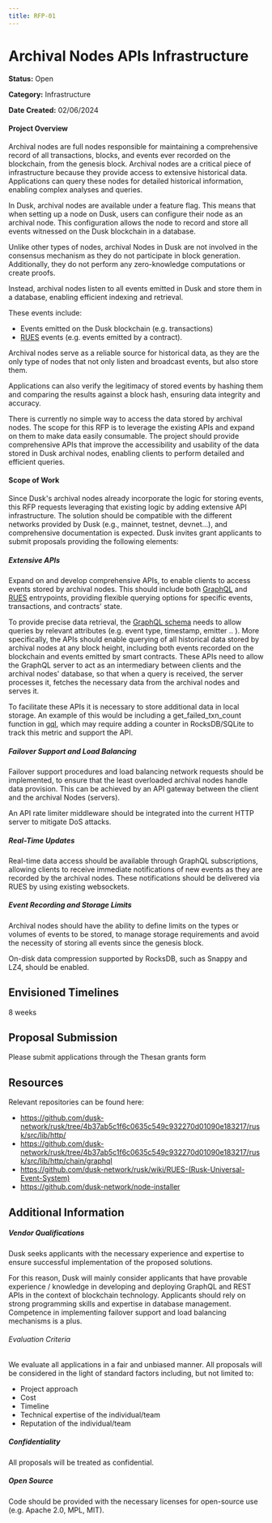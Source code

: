 ```yaml
---
title: RFP-01
---
```


# Archival Nodes APIs Infrastructure

**Status:** Open

**Category:** Infrastructure

**Date Created:** 02/06/2024

#### Project Overview

Archival nodes are full nodes responsible for maintaining a comprehensive record of all transactions, blocks, and events ever recorded on the blockchain, from the genesis block. Archival nodes are a critical piece of infrastructure because they provide access to extensive historical data. Applications can query these nodes for detailed historical information, enabling complex analyses and queries.

In Dusk, archival nodes are available under a feature flag. This means that when setting up a node on Dusk, users can configure their node as an archival node. This configuration allows the node to record and store all events witnessed on the Dusk blockchain in a database.

Unlike other types of nodes, archival Nodes in Dusk are not involved in the consensus mechanism as they do not participate in block generation. Additionally, they do not perform any zero-knowledge computations or create proofs.

Instead, archival nodes listen to all events emitted in Dusk and store them in a database, enabling efficient indexing and retrieval. 

These events include:

- Events emitted on the Dusk blockchain (e.g. transactions)
- <a href="https://github.com/dusk-network/rusk/wiki/RUES-(Rusk-Universal-Event-System)" target="_blank" >RUES</a> events (e.g. events emitted by a contract). 

Archival nodes serve as a reliable source for historical data, as they are the only type of nodes that not only listen and broadcast events, but also store them. 

Applications can also verify the legitimacy of stored events by hashing them and comparing the results against a block hash, ensuring data integrity and accuracy.

There is currently no simple way to access the data stored by archival nodes. The scope for this RFP is to leverage the existing APIs and expand on them to make data easily consumable. The project should provide comprehensive APIs that improve the accessibility and usability of the data stored in Dusk archival nodes, enabling clients to perform detailed and efficient queries.

#### Scope of Work

Since Dusk's archival nodes already incorporate the logic for storing events, this RFP requests leveraging that existing logic by adding extensive API infrastructure.
The solution should be compatible with the different networks provided by Dusk (e.g., mainnet, testnet, devnet…), and comprehensive documentation is expected.
Dusk invites grant applicants to submit proposals providing the following elements:

##### Extensive APIs


Expand on and develop comprehensive APIs, to enable clients to access events stored by archival nodes. This should include both <a href="https://github.com/dusk-network/rusk/tree/4b37ab5c1f6c0635c549c932270d01090e183217/rusk/src/lib/http/chain/graphql" target="_blank" >GraphQL</a> and <a href="https://github.com/dusk-network/rusk/wiki/RUES-(Rusk-Universal-Event-System)l" target="_blank" >RUES</a> entrypoints, providing flexible querying options for specific events, transactions, and contracts' state.


To provide precise data retrieval, the <a href="https://github.com/dusk-network/rusk/blob/4b37ab5c1f6c0635c549c932270d01090e183217/rusk/src/lib/http/chain/graphql/data.rs" target="_blank" >GraphQL schema</a>  needs to allow queries by relevant attributes (e.g. event type, timestamp, emitter .. ). More specifically, the APIs should enable querying of all historical data stored by archival nodes at any block height, including both events recorded on the blockchain and events emitted by smart contracts. These APIs need to allow the GraphQL server to act as an intermediary between clients and the archival nodes' database, so that when a query is received, the server processes it, fetches the necessary data from the archival nodes and serves it.

To facilitate these APIs it is necessary to store additional data in local storage. An example of this would be  including a get_failed_txn_count function in  <a href="https://github.com/dusk-network/dusk-blockchain/tree/7031c8eb1efb77003c316ca25dd49a42325dd011/pkg/gql" target="_blank" >gql</a>, which may require adding a counter in RocksDB/SQLite to track this metric and support the API.




##### Failover Support and Load Balancing

Failover support procedures and load balancing network requests should be implemented,  to ensure that the least overloaded archival nodes handle data provision. This can be achieved by an API gateway between the client and the archival Nodes (servers). 

An API rate limiter  middleware should be integrated into the current HTTP server to mitigate DoS attacks.

##### Real-Time Updates

Real-time data access should be available through GraphQL subscriptions, allowing clients to receive immediate notifications of new events as they are recorded by the archival nodes. These notifications should be delivered via RUES by using existing websockets.

##### Event Recording and Storage Limits

Archival nodes should have the ability to define limits on the types or volumes of events to be stored, to manage storage requirements and avoid the necessity of storing all events since the genesis block. 

On-disk data compression supported by RocksDB, such as Snappy and LZ4, should be enabled.


## Envisioned Timelines

8 weeks

## Proposal Submission

Please submit applications through the Thesan grants form

## Resources

Relevant repositories can be found here:

- https://github.com/dusk-network/rusk/tree/4b37ab5c1f6c0635c549c932270d01090e183217/rusk/src/lib/http/
- https://github.com/dusk-network/rusk/tree/4b37ab5c1f6c0635c549c932270d01090e183217/rusk/src/lib/http/chain/graphql
- https://github.com/dusk-network/rusk/wiki/RUES-(Rusk-Universal-Event-System)
- https://github.com/dusk-network/node-installer



## Additional Information
##### Vendor Qualifications

Dusk seeks applicants with the necessary experience and expertise to ensure successful implementation of the proposed solutions. 

For this reason, Dusk will mainly consider applicants that have provable experience / knowledge in developing and deploying GraphQL and REST APIs in the context of blockchain technology.  Applicants should rely on strong programming skills and expertise in database management. Competence in implementing failover support and load balancing mechanisms is a plus.


###### Evaluation Criteria

We evaluate all applications in a fair and unbiased manner. All proposals will be considered in the light of standard factors including, but not limited to:
- Project approach
- Cost
- Timeline
- Technical expertise of the individual/team
- Reputation of the individual/team

##### Confidentiality

All proposals will be treated as confidential.

##### Open Source
Code should be provided with the necessary licenses for open-source use (e.g. Apache 2.0, MPL, MIT).


